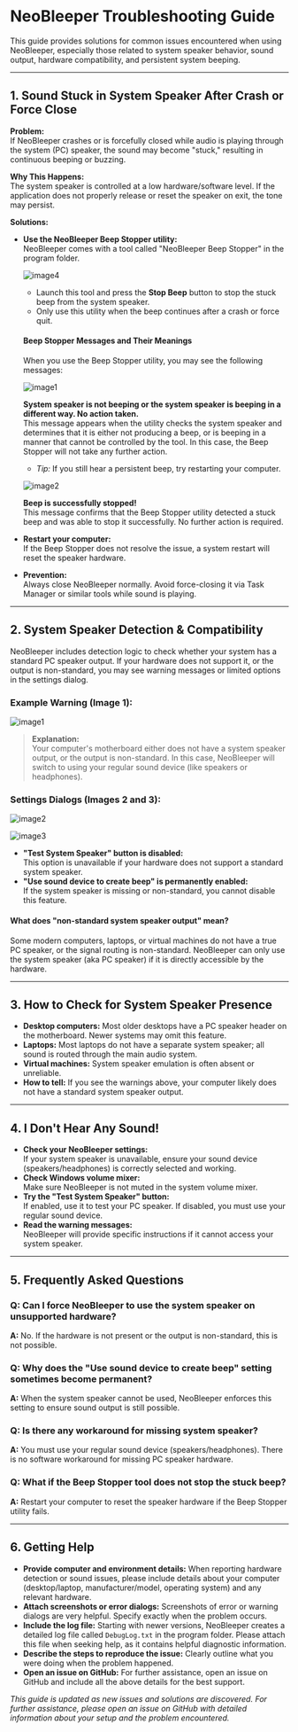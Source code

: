 # NeoBleeper Troubleshooting Guide

This guide provides solutions for common issues encountered when using NeoBleeper, especially those related to system speaker behavior, sound output, hardware compatibility, and persistent system beeping.

---

## 1. Sound Stuck in System Speaker After Crash or Force Close

**Problem:**  
If NeoBleeper crashes or is forcefully closed while audio is playing through the system (PC) speaker, the sound may become "stuck," resulting in continuous beeping or buzzing.

**Why This Happens:**  
The system speaker is controlled at a low hardware/software level. If the application does not properly release or reset the speaker on exit, the tone may persist.

**Solutions:**
- **Use the NeoBleeper Beep Stopper utility:**  
  NeoBleeper comes with a tool called "NeoBleeper Beep Stopper" in the program folder.
 
  ![image4](https://github.com/user-attachments/assets/8503d816-3ec1-477f-8233-28971640a8b4)
  
  - Launch this tool and press the **Stop Beep** button to stop the stuck beep from the system speaker.
  - Only use this utility when the beep continues after a crash or force quit.

  #### Beep Stopper Messages and Their Meanings

  When you use the Beep Stopper utility, you may see the following messages:

  ![image1](https://github.com/user-attachments/assets/a703c888-c4eb-4387-b713-a18b3c6e213c)
    
    **System speaker is not beeping or the system speaker is beeping in a different way. No action taken.**  
    This message appears when the utility checks the system speaker and determines that it is either not producing a beep, or is beeping in a manner that cannot be controlled by the tool. In this case, the Beep Stopper will not take any further action.  
    - *Tip:* If you still hear a persistent beep, try restarting your computer.

  ![image2](https://github.com/user-attachments/assets/7ecf60b1-6c6e-464a-9f36-df0e821c2ae9)
    
    **Beep is successfully stopped!**  
    This message confirms that the Beep Stopper utility detected a stuck beep and was able to stop it successfully. No further action is required.

- **Restart your computer:**  
  If the Beep Stopper does not resolve the issue, a system restart will reset the speaker hardware.

- **Prevention:**  
  Always close NeoBleeper normally. Avoid force-closing it via Task Manager or similar tools while sound is playing.

---

## 2. System Speaker Detection & Compatibility

NeoBleeper includes detection logic to check whether your system has a standard PC speaker output. If your hardware does not support it, or the output is non-standard, you may see warning messages or limited options in the settings dialog.

### Example Warning (Image 1):

![image1](https://github.com/user-attachments/assets/a419367f-39ab-44c5-8d66-036f031b3dd3)

> **Explanation:**  
> Your computer's motherboard either does not have a system speaker output, or the output is non-standard. In this case, NeoBleeper will switch to using your regular sound device (like speakers or headphones).

### Settings Dialogs (Images 2 and 3):

![image2](https://github.com/user-attachments/assets/79163339-94a2-4bc7-8096-7dbacaee8505)

![image3](https://github.com/user-attachments/assets/6935af64-f727-44b1-b06e-ed2e5bd41355)

- **"Test System Speaker" button is disabled:**  
  This option is unavailable if your hardware does not support a standard system speaker.  
- **"Use sound device to create beep" is permanently enabled:**  
  If the system speaker is missing or non-standard, you cannot disable this feature.

#### What does "non-standard system speaker output" mean?
Some modern computers, laptops, or virtual machines do not have a true PC speaker, or the signal routing is non-standard. NeoBleeper can only use the system speaker (aka  PC speaker) if it is directly accessible by the hardware.

---

## 3. How to Check for System Speaker Presence

- **Desktop computers:** Most older desktops have a PC speaker header on the motherboard. Newer systems may omit this feature.
- **Laptops:** Most laptops do not have a separate system speaker; all sound is routed through the main audio system.
- **Virtual machines:** System speaker emulation is often absent or unreliable.
- **How to tell:** If you see the warnings above, your computer likely does not have a standard system speaker output.

---

## 4. I Don't Hear Any Sound!

- **Check your NeoBleeper settings:**  
  If your system speaker is unavailable, ensure your sound device (speakers/headphones) is correctly selected and working.
- **Check Windows volume mixer:**  
  Make sure NeoBleeper is not muted in the system volume mixer.
- **Try the "Test System Speaker" button:**  
  If enabled, use it to test your PC speaker. If disabled, you must use your regular sound device.
- **Read the warning messages:**  
  NeoBleeper will provide specific instructions if it cannot access your system speaker.

---

## 5. Frequently Asked Questions

### Q: Can I force NeoBleeper to use the system speaker on unsupported hardware?
**A:** No. If the hardware is not present or the output is non-standard, this is not possible.

### Q: Why does the "Use sound device to create beep" setting sometimes become permanent?
**A:** When the system speaker cannot be used, NeoBleeper enforces this setting to ensure sound output is still possible.

### Q: Is there any workaround for missing system speaker?
**A:** You must use your regular sound device (speakers/headphones). There is no software workaround for missing PC speaker hardware.

### Q: What if the Beep Stopper tool does not stop the stuck beep?
**A:** Restart your computer to reset the speaker hardware if the Beep Stopper utility fails.

---

## 6. Getting Help

- **Provide computer and environment details:** When reporting hardware detection or sound issues, please include details about your computer (desktop/laptop, manufacturer/model, operating system) and any relevant hardware.
- **Attach screenshots or error dialogs:** Screenshots of error or warning dialogs are very helpful. Specify exactly when the problem occurs.
- **Include the log file:** Starting with newer versions, NeoBleeper creates a detailed log file called `DebugLog.txt` in the program folder. Please attach this file when seeking help, as it contains helpful diagnostic information.
- **Describe the steps to reproduce the issue:** Clearly outline what you were doing when the problem happened.
- **Open an issue on GitHub:** For further assistance, open an issue on GitHub and include all the above details for the best support.

_This guide is updated as new issues and solutions are discovered. For further assistance, please open an issue on GitHub with detailed information about your setup and the problem encountered._
